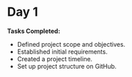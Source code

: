 # Day 1

**Tasks Completed:**
- Defined project scope and objectives.
- Established initial requirements.
- Created a project timeline.
- Set up project structure on GitHub.
